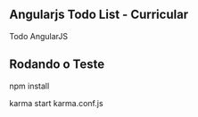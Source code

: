## Angularjs Todo List - Curricular
Todo AngularJS

## Rodando o Teste

npm install

karma start karma.conf.js
